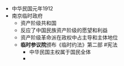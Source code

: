 - 中华民国元年1912
- 南京临时政府
	- 资产阶级共和国
	- 反应了中国民族资产阶级的愿望和利益
	- 资产阶级革命派在政权中占主导和主体地位
	- **临时参议院**颁布《临时约法》第二部 #宪法
		- 中华民国主权属于国民全体
		-